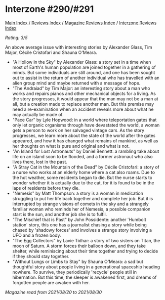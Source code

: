 # Interzone #290/#291

[Main Index](../../../README.md) / [Reviews Index](../../README.md) / [Magazine Reviews Index](../README.md) / [Interzone Reviews Index](README.md)

*Rating: 3/5*

An above average issue with interesting stories by Alexander Glass, Tim Major, Cécile Cristofari and Shauna O'Meara.

- "A Hollow in the Sky" by Alexander Glass: a story set in a time when most of Earth's human population are joined together in a gathering of minds. But some individuals are still around, and one has been sought out to assist in the return of another individual who has travelled with an alien group mind and maybe returned with a message of hope.
- "The Andraiad" by Tim Major: an interesting story about a man who works and repairs pianos and other mechanical objects for a living. As the story progresses, it would appear that the man may not be a man at all, but a creation made to replace another man. But this premise may need a re-examination when an accident reveals more about what he may actually be made of.
- "Pace Car" by Lyle Hopwood: in a world where teleportation gates that only let organic organisms through have devastated the world, a woman gets a person to work on her salvaged vintage cars. As the story progresses, we learn more about the state of the world after the gates appeared, and how it has changed what remains of mankind, as well as her thoughts on what is pure and original and what is not.
- "An Island for Lost Astronauts" by Daniel Bennett: a rambling take about life on an island soon to be flooded, and a former astronaut who also lives there, lost in the past.
- "A Stray Cat in the Mountain of the Dead" by Cécile Cristofari: a story of a nurse who works at an elderly home where a cat also roams. Due to the hot weather, some residents began to die. But the nurse starts to wonder whether it is actually due to the cat, for it is found to be in the laps of residents before they die.
- "Nemesis" by Matt Thompson: a story is a woman in medication struggling to put her life back together and complete her job. But it is interrupted by strange visions of comets in the sky and a strangely familiar woman who reminds her of Nemesis, a possible companion start is the sun, and another job she is to fulfil.
- "The Mischief that is Past" by John Possidente: another 'Humbolt station' story, this one has a journalist chasing a story while being chased by 'shadowy forces' and involves a strange story involving a UFO and a frozen body.
- "The Egg Collectors" by Lavie Tidhar: a story of two sisters on Titan, the moon of Saturn. A storm forces their balloon down, and they take shelter, while reminiscing about their time together and trying to decide if they should stay together.
- "Without Lungs or Limbs to Stay" by Shauna O'Meara: a sad but thoughtful story about people living in a generational spaceship heading nowhere. To survive, they periodically 'recycle' people still in hibernation. But this time, the sleeper is awakened first, and dreams of forgotten people are awaken with her.

*Magazine read from 2021/08/20 to 2021/08/30*
